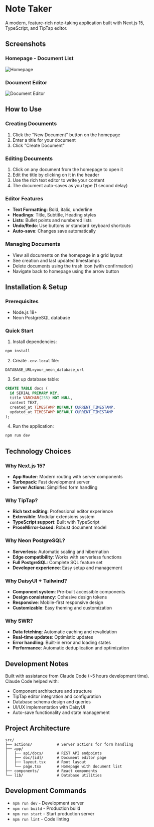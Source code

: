 # Note Taker

A modern, feature-rich note-taking application built with Next.js 15, TypeScript, and TipTap editor.

## Screenshots

### Homepage - Document List
![Homepage](./public/Screenshot%202025-07-13%20at%2011.25.49%20PM.png)

### Document Editor
![Document Editor](./public/Screenshot%202025-07-13%20at%2011.26.04%20PM.png)

## How to Use

### Creating Documents

1. Click the "New Document" button on the homepage
2. Enter a title for your document
3. Click "Create Document"

### Editing Documents

1. Click on any document from the homepage to open it
2. Edit the title by clicking on it in the header
3. Use the rich text editor to write your content
4. The document auto-saves as you type (1 second delay)

### Editor Features

- **Text Formatting**: Bold, italic, underline
- **Headings**: Title, Subtitle, Heading styles
- **Lists**: Bullet points and numbered lists
- **Undo/Redo**: Use buttons or standard keyboard shortcuts
- **Auto-save**: Changes save automatically

### Managing Documents

- View all documents on the homepage in a grid layout
- See creation and last updated timestamps
- Delete documents using the trash icon (with confirmation)
- Navigate back to homepage using the arrow button

## Installation & Setup

### Prerequisites

- Node.js 18+
- Neon PostgreSQL database

### Quick Start

1. Install dependencies:

```bash
npm install
```

2. Create `.env.local` file:

```env
DATABASE_URL=your_neon_database_url
```

3. Set up database table:

```sql
CREATE TABLE docs (
  id SERIAL PRIMARY KEY,
  title VARCHAR(255) NOT NULL,
  content TEXT,
  created_at TIMESTAMP DEFAULT CURRENT_TIMESTAMP,
  updated_at TIMESTAMP DEFAULT CURRENT_TIMESTAMP
);
```

4. Run the application:

```bash
npm run dev
```

## Technology Choices

### Why Next.js 15?

- **App Router**: Modern routing with server components
- **Turbopack**: Fast development server
- **Server Actions**: Simplified form handling

### Why TipTap?

- **Rich text editing**: Professional editor experience
- **Extensible**: Modular extensions system
- **TypeScript support**: Built with TypeScript
- **ProseMirror-based**: Robust document model

### Why Neon PostgreSQL?

- **Serverless**: Automatic scaling and hibernation
- **Edge compatibility**: Works with serverless functions
- **Full PostgreSQL**: Complete SQL feature set
- **Developer experience**: Easy setup and management

### Why DaisyUI + Tailwind?

- **Component system**: Pre-built accessible components
- **Design consistency**: Cohesive design tokens
- **Responsive**: Mobile-first responsive design
- **Customizable**: Easy theming and customization

### Why SWR?

- **Data fetching**: Automatic caching and revalidation
- **Real-time updates**: Optimistic updates
- **Error handling**: Built-in error and loading states
- **Performance**: Automatic deduplication and optimization

## Development Notes

Built with assistance from Claude Code (~5 hours development time). Claude Code helped with:
- Component architecture and structure
- TipTap editor integration and configuration
- Database schema design and queries
- UI/UX implementation with DaisyUI
- Auto-save functionality and state management

## Project Architecture

```
src/
├── actions/           # Server actions for form handling
├── app/
│   ├── api/docs/      # REST API endpoints
│   ├── doc/[id]/      # Document editor page
│   ├── layout.tsx     # Root layout
│   └── page.tsx       # Homepage with document list
├── components/        # React components
└── lib/               # Database utilities
```

## Development Commands

- `npm run dev` - Development server
- `npm run build` - Production build
- `npm run start` - Start production server
- `npm run lint` - Code linting
